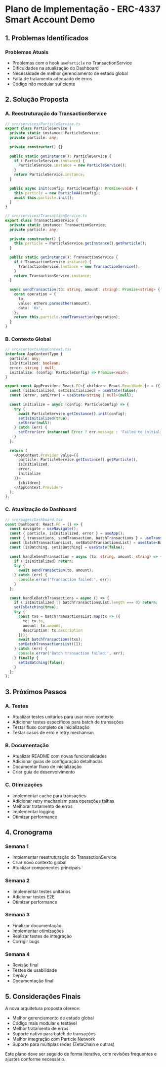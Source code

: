 # Plano de Implementação - ERC-4337 Smart Account Demo

## 1. Problemas Identificados

### Problemas Atuais
- Problemas com o hook `useParticle` no TransactionService
- Dificuldades na atualização do Dashboard
- Necessidade de melhor gerenciamento de estado global
- Falta de tratamento adequado de erros
- Código não modular suficiente

## 2. Solução Proposta

### A. Reestruturação do TransactionService

```typescript
// src/services/ParticleService.ts
export class ParticleService {
  private static instance: ParticleService;
  private particle: any;
  
  private constructor() {}
  
  public static getInstance(): ParticleService {
    if (!ParticleService.instance) {
      ParticleService.instance = new ParticleService();
    }
    return ParticleService.instance;
  }
  
  public async init(config: ParticleConfig): Promise<void> {
    this.particle = new ParticleAA(config);
    await this.particle.init();
  }
}

// src/services/TransactionService.ts
export class TransactionService {
  private static instance: TransactionService;
  private particle: any;
  
  private constructor() {
    this.particle = ParticleService.getInstance().getParticle();
  }
  
  public static getInstance(): TransactionService {
    if (!TransactionService.instance) {
      TransactionService.instance = new TransactionService();
    }
    return TransactionService.instance;
  }
  
  async sendTransaction(to: string, amount: string): Promise<string> {
    const operation = {
      to,
      value: ethers.parseEther(amount),
      data: '0x',
    };
    return this.particle.sendTransaction(operation);
  }
}
```

### B. Contexto Global

```typescript
// src/contexts/AppContext.tsx
interface AppContextType {
  particle: any;
  isInitialized: boolean;
  error: string | null;
  initialize: (config: ParticleConfig) => Promise<void>;
}

export const AppProvider: React.FC<{ children: React.ReactNode }> = ({ children }) => {
  const [isInitialized, setIsInitialized] = useState(false);
  const [error, setError] = useState<string | null>(null);
  
  const initialize = async (config: ParticleConfig) => {
    try {
      await ParticleService.getInstance().init(config);
      setIsInitialized(true);
      setError(null);
    } catch (err) {
      setError(err instanceof Error ? err.message : 'Failed to initialize');
    }
  };
  
  return (
    <AppContext.Provider value={{ 
      particle: ParticleService.getInstance().getParticle(),
      isInitialized,
      error,
      initialize
    }}>
      {children}
    </AppContext.Provider>
  );
};
```

### C. Atualização do Dashboard

```typescript
// src/pages/Dashboard.tsx
const Dashboard: React.FC = () => {
  const navigate = useNavigate();
  const { particle, isInitialized, error } = useApp();
  const { transactions, sendTransaction, batchTransactions } = useTransaction();
  const [batchTransactionsList, setBatchTransactionsList] = useState<BatchTransaction[]>([]);
  const [isBatching, setIsBatching] = useState(false);
  
  const handleSendTransaction = async (to: string, amount: string) => {
    if (!isInitialized) return;
    try {
      await sendTransaction(to, amount);
    } catch (err) {
      console.error('Transaction failed:', err);
    }
  };
  
  const handleBatchTransactions = async () => {
    if (!isInitialized || batchTransactionsList.length === 0) return;
    setIsBatching(true);
    try {
      const txs = batchTransactionsList.map(tx => ({
        to: tx.to,
        amount: tx.amount,
        description: tx.description
      }));
      await batchTransactions(txs);
      setBatchTransactionsList([]);
    } catch (err) {
      console.error('Batch transaction failed:', err);
    } finally {
      setIsBatching(false);
    }
  };
};
```

## 3. Próximos Passos

### A. Testes
- Atualizar testes unitários para usar novo contexto
- Adicionar testes específicos para batch de transações
- Testar fluxo completo de inicialização
- Testar casos de erro e retry mechanism

### B. Documentação
- Atualizar README com novas funcionalidades
- Adicionar guias de configuração detalhados
- Documentar fluxo de inicialização
- Criar guia de desenvolvimento

### C. Otimizações
- Implementar cache para transações
- Adicionar retry mechanism para operações falhas
- Melhorar tratamento de erros
- Implementar logging
- Otimizar performance

## 4. Cronograma

### Semana 1
- Implementar reestruturação do TransactionService
- Criar novo contexto global
- Atualizar componentes principais

### Semana 2
- Implementar testes unitários
- Adicionar testes E2E
- Otimizar performance

### Semana 3
- Finalizar documentação
- Implementar otimizações
- Realizar testes de integração
- Corrigir bugs

### Semana 4
- Revisão final
- Testes de usabilidade
- Deploy
- Documentação final

## 5. Considerações Finais

A nova arquitetura proposta oferece:
- Melhor gerenciamento de estado global
- Código mais modular e testável
- Melhor tratamento de erros
- Suporte nativo para batch de transações
- Melhor integração com Particle Network
- Suporte para múltiplas redes (ZetaChain e outras)

Este plano deve ser seguido de forma iterativa, com revisões frequentes e ajustes conforme necessário.
